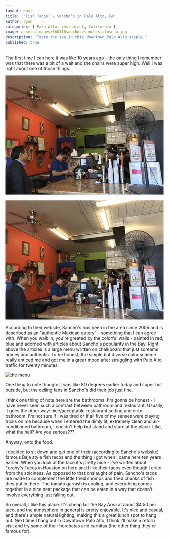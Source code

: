 ```yaml
---
layout: post
title:  "Fish Tacos! - Sancho’s in Palo Alto, CA"
author: ryan
categories: [ Palo Alto, restaurant, California ]
image: assets/images/060118sanchos/sanchos_closeup.jpg
description: "Taste the sea in this downtown Palo Alto staple."
published: true
---
```


The first time I can here it was like 10 years ago - the only thing I remember was that there was a bit of a wait and the chairs were super high. Well I was right about one of those things.

![food](/assets/images/060118sanchos/sanchos_cashier.jpg)


![food](/assets/images/060118sanchos/sanchos_cashier.jpg)

According to their website, Sancho's has been in the area since 2005 and is described as an "authentic Mexican eatery" - something that I can agree with. When you walk in, you're greeted by the colorful walls - painted in red, blue and adorned with articles about Sancho's popularity in the Bay. Right above the articles is a large menu written on chalkboard that just screams homey and authentic. To be honest, the simple but diverse color scheme really enticed me and got me in a great mood after struggling with Palo Alto traffic for twenty minutes.

![the menu](/assets/images/010118sanchos/sanchos_menu.jpg)

One thing to note though: it was like 80 degrees earlier today and super hot outside, but the ceiling fans in Sancho's did their job just fine.

I think one thing of note here are the bathrooms. I'm gonna be honest - I have never seen such a contrast between bathroom and restaurant. Usually, it goes the other way: nice/acceptable restaurant setting and dirty bathroom. I'm not sure if I was tired or if all five of my senses were playing tricks on me because when I entered the dimly lit, extremely clean and air-conditioned bathroom, I couldn't help but stand and stare at the place. Like, what the hell? Are you serious???

Anyway, onto the food.

I decided to sit down and get one of their (according to Sancho's website) famous Baja style fish tacos and the thing I got when I came here ten years earlier. When you look at the taco it's pretty nice - I've written about Torchy's Tacos in Houston on here and I like their tacos even though I cried from the spiciness. As opposed to that onslaught of pain, Sancho's tacos are made to complement the little fried shrimps and fried chunks of fish they put in there. The tomato garnish is cooling, and everything comes together in a nice neat package that can be eaten in a way that doesn't involve everything just falling out.

So overall, I like this place. It's cheap for the Bay Area at about $4.50 per taco, and the atmosphere in general is pretty enjoyable. It's nice and casual, and there's ample natural lighting, making this a great lunch spot to hang out. Next time I hang out in Downtown Palo Alto, I think I'll make a return visit and try some of their horchatas and carnitas (the other thing they're famous for).
